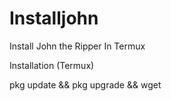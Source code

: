 # Installjohn
Install John the Ripper In Termux


Installation (Termux)

pkg update && pkg upgrade && wget 
